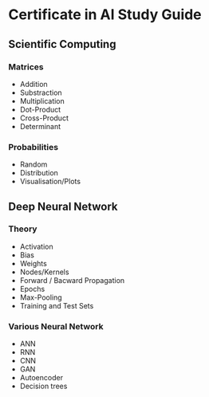 # Certificate in AI Study Guide

## Scientific Computing

### Matrices

* Addition
* Substraction
* Multiplication
* Dot-Product
* Cross-Product
* Determinant


### Probabilities

* Random
* Distribution
* Visualisation/Plots


## Deep Neural Network

### Theory

* Activation
* Bias
* Weights
* Nodes/Kernels
* Forward / Bacward Propagation
* Epochs
* Max-Pooling
* Training and Test Sets

### Various Neural Network

* ANN
* RNN
* CNN
* GAN
* Autoencoder
* Decision trees
